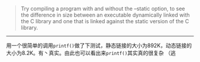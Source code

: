 > Try compiling a program with and without the –static option, to see the difference in size between an executable dynamically linked with the C library and one that is linked against the static version of the C library.

---

用一个很简单的调用`printf()`做了下测试，静态链接的大小为892K，动态链接的大小为8.2K。有丶真实。由此也可以看出来`printf()`其实真的很复杂 （逃
